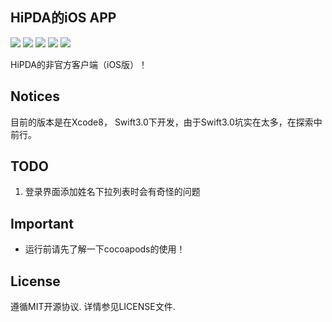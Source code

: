 HiPDA的iOS APP
---
![](https://img.shields.io/badge/status-developing-red.svg) ![](https://img.shields.io/badge/language-Swift%203-orange.svg) ![](https://img.shields.io/badge/compatibility-iPhone-yellowgreen.svg) ![](https://img.shields.io/badge/tool-Xcode8-green.svg) ![](https://img.shields.io/github/license/JakeLin/SwiftWeather.svg?style=flat)

HiPDA的非官方客户端（iOS版）！

Notices
---
目前的版本是在Xcode8， Swift3.0下开发，由于Swift3.0坑实在太多，在探索中前行。

TODO
---
1. 登录界面添加姓名下拉列表时会有奇怪的问题

Important
---
- 运行前请先了解一下cocoapods的使用！

License
---
遵循MIT开源协议. 详情参见LICENSE文件.
